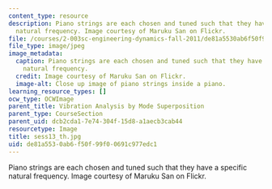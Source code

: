 ```yaml
---
content_type: resource
description: Piano strings are each chosen and tuned such that they have a specific
  natural frequency. Image courtesy of Maruku San on Flickr.
file: /courses/2-003sc-engineering-dynamics-fall-2011/de81a5530ab6f50f99f00691c977edc1_sess13_th.jpg
file_type: image/jpeg
image_metadata:
  caption: Piano strings are each chosen and tuned such that they have a specific
    natural frequency.
  credit: Image courtesy of Maruku San on Flickr.
  image-alt: Close up image of piano strings inside a piano.
learning_resource_types: []
ocw_type: OCWImage
parent_title: Vibration Analysis by Mode Superposition
parent_type: CourseSection
parent_uid: dcb2cda1-7e74-304f-15d8-a1aecb3cab44
resourcetype: Image
title: sess13_th.jpg
uid: de81a553-0ab6-f50f-99f0-0691c977edc1
---
```

Piano strings are each chosen and tuned such that they have a specific natural frequency. Image courtesy of Maruku San on Flickr.

